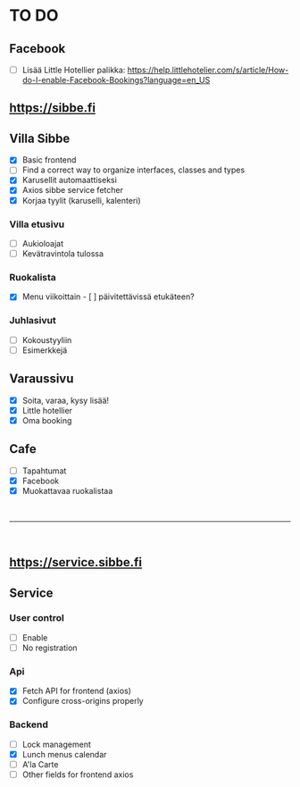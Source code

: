 # TO DO

## Facebook

- [ ] Lisää Little Hotellier palikka: <https://help.littlehotelier.com/s/article/How-do-I-enable-Facebook-Bookings?language=en_US>

## <https://sibbe.fi>

## Villa Sibbe

- [x] Basic frontend
- [ ] Find a correct way to organize interfaces, classes and types
- [x] Karusellit automaattiseksi
- [x] Axios sibbe service fetcher
- [x] Korjaa tyylit (karuselli, kalenteri)

### Villa etusivu

- [ ] Aukioloajat
- [ ] Kevätravintola tulossa

### Ruokalista

- [x] Menu viikoittain - [ ] päivitettävissä etukäteen?

### Juhlasivut

- [ ] Kokoustyyliin
- [ ] Esimerkkejä

## Varaussivu

- [x] Soita, varaa, kysy lisää!
- [x] Little hotellier
- [x] Oma booking

## Cafe

- [ ] Tapahtumat
- [x] Facebook
- [x] Muokattavaa ruokalistaa

&nbsp;

---

&nbsp;

## <https://service.sibbe.fi>

## Service

### User control

- [ ] Enable
- [ ] No registration

### Api

- [x] Fetch API for frontend (axios)
- [x] Configure cross-origins properly

### Backend

- [ ] Lock management
- [x] Lunch menus calendar
- [ ] A'la Carte
- [ ] Other fields for frontend axios
